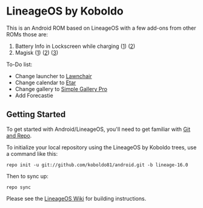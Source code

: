 LineageOS by Koboldo
====================

This is an Android ROM based on LineageOS with a few add-ons from other ROMs those are:
1. Battery Info in Lockscreen while charging ([1](https://github.com/koboldo81/android_frameworks_base/commit/7f144dc02c2780214a95d6d383b9f2fc31e26eb4)) ([2](https://github.com/koboldo81/android_system_core/commit/3cd36816852e7f28bbbd68e9e93ee47403a3e743))
2. Magisk ([1](https://github.com/koboldo81/android_vendor_koboldo/commit/f20629e085467187f1a7ffdc5649953771496cc1)) ([2](https://github.com/koboldo81/android_build/commit/e68a88f4396daf4585ca56e3f6eca2ba03bd4a07)) ([3](https://github.com/koboldo81/android_vendor_koboldo/commit/34eeed233cd612d1297fa067864b2d404e4461f2))
   
To-Do list:
* Change launcher to [Lawnchair](https://github.com/LawnchairLauncher/Lawnchair)
* Change calendar to [Etar](https://github.com/Etar-Group/Etar-Calendar)
* Change gallery to [Simple Gallery Pro](https://github.com/SimpleMobileTools/Simple-Gallery)
* Add Forecastie


Getting Started
---------------

To get started with Android/LineageOS, you'll need to get
familiar with [Git and Repo](https://source.android.com/source/using-repo.html).

To initialize your local repository using the LineageOS by Koboldo trees, use a command like this:

    repo init -u git://github.com/koboldo81/android.git -b lineage-16.0

Then to sync up:

    repo sync

Please see the [LineageOS Wiki](https://wiki.lineageos.org/) for building instructions.
